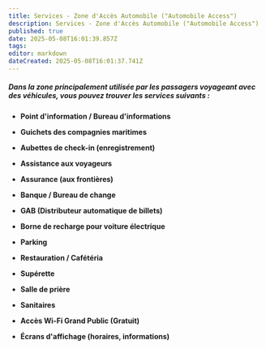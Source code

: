 ```yaml
---
title: Services - Zone d'Accès Automobile ("Automobile Access")
description: Services - Zone d'Accès Automobile ("Automobile Access")
published: true
date: 2025-05-08T16:01:39.857Z
tags: 
editor: markdown
dateCreated: 2025-05-08T16:01:37.741Z
---
```


##### Dans la zone principalement utilisée par les passagers voyageant avec des véhicules, vous pouvez trouver les services suivants :

  *  **Point d'information / Bureau d'informations**

  *  **Guichets des compagnies maritimes**

  *  **Aubettes de check-in \(enregistrement\)**

  *  **Assistance aux voyageurs**

  *  **Assurance \(aux frontières\)**

  *  **Banque / Bureau de change**

  *  **GAB \(Distributeur automatique de billets\)**
  
  *  **Borne de recharge pour voiture électrique**

  *  **Parking**

  *  **Restauration / Cafétéria**

  *  **Supérette**

  *  **Salle de prière**

  *  **Sanitaires**

  *  **Accès Wi-Fi Grand Public \(Gratuit\)**

  *  **Écrans d'affichage \(horaires, informations\)**